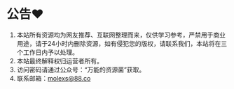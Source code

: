 # 公告❤️

1. 本站所有资源均为网友推荐、互联网整理而来，仅供学习参考，严禁用于商业用途，请于24小时内删除资源，如有侵犯您的版权，请联系我们，本站将在三个工作日内予以处理。
2. 本站最终解释权归运营者所有。
3. 访问密码请通过公众号：“万能的资源菌”获取。
4. 联系邮箱：molexs@88.co
